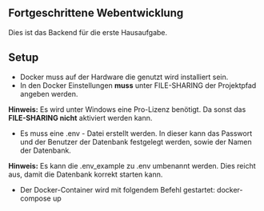 ## **Fortgeschrittene Webentwicklung**
Dies ist das Backend für die erste Hausaufgabe.

## Setup
- Docker muss auf der Hardware die genutzt wird installiert sein.
- In den Docker Einstellungen **muss**  unter FILE-SHARING  der Projektpfad angeben werden. 

**Hinweis:** Es wird unter Windows eine Pro-Lizenz benötigt. Da sonst das **FILE-SHARING nicht** aktiviert werden kann.
	
- Es muss eine .env - Datei erstellt werden. In dieser kann das Passwort und der Benutzer der Datenbank festgelegt werden, sowie der Namen der Datenbank.

**Hinweis:**  Es kann die .env_example zu .env umbenannt werden. Dies reicht aus, damit die Datenbank korrekt starten kann.

- Der Docker-Container wird mit folgendem Befehl gestartet:
docker-compose up